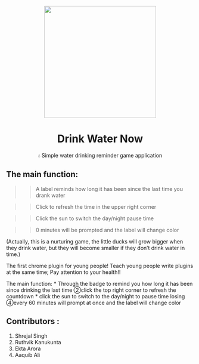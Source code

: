 <p align="center">
  <img src="https://user-images.githubusercontent.com/84700316/137103526-98171d8d-e3ca-4502-9c2c-47ab86606457.png" width=300px>
  </p>


<h1 align="center"> Drink Water Now </h1>
<p align="center">💧 Simple water drinking reminder game application </h1> 

## The main function:

>> A label reminds how long it has been since the last time you drank water

>> Click to refresh the time in the upper right corner

>> Click the sun to switch the day/night pause time

>> 0 minutes will be prompted and the label will change color

(Actually, this is a nurturing game, the little ducks will grow bigger when they drink water, but they will become smaller if they don’t drink water in time.)

The first chrome plugin for young people! Teach young people write plugins at the same time; Pay attention to your health!!

The main function: * Through the badge to remind you how long it has been since drinking the last time ②click the top right corner to refresh the countdown
                   * click the sun to switch to the day/night to pause time losing ④every 60 minutes will prompt at once and the label will change color
                   
## Contributors :
1. Shrejal Singh
2. Ruthvik Kanukunta
3. Ekta Arora
4. Aaquib Ali

